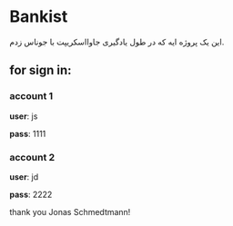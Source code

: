 # Bankist

این یک پروژه ایه که در طول یادگیری جاوااسکریپت با جوناس زدم.

## for sign in:

### account 1

**user**: js

**pass**: 1111

### account 2

**user**: jd

**pass**: 2222

thank you Jonas Schmedtmann!
